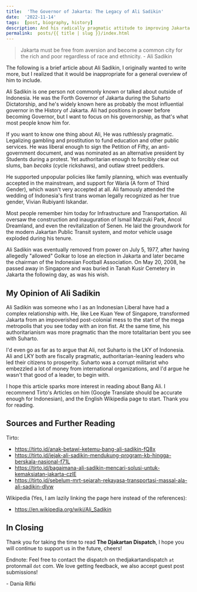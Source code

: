```yaml
---
title:  'The Governor of Jakarta: The Legacy of Ali Sadikin'
date:  '2022-11-14'
tags:  [post, biography, history]
description: And his radically pragmatic attitude to improving Jakarta
permalink:  posts/{{ title | slug }}/index.html
---
```


> Jakarta must be free from aversion and become a common city for the rich and poor regardless of race and ethnicity.
> \- Ali Sadikin

The following is a brief article about Ali Sadikin, I originally wanted to write more, but I realized that it would be inappropriate for a general overview of him to include.

Ali Sadikin is one person not commonly known or talked about outside of Indonesia. He was the Forth Governor of Jakarta during the Suharto Dictatorship, and he's widely known here as probably the most influential governor in the History of Jakarta. Ali had positions in power before becoming Governor, but I want to focus on his governorship, as that's what most people know him for.

If you want to know one thing about Ali, He was ruthlessly pragmatic. Legalizing gambling and prostitution to fund education and other public services. He was liberal enough to sign the Petition of Fifty, an anti-government document, and was nominated as an alternative president by Students during a protest. Yet authoritarian enough to forcibly clear out slums, ban *becaks* (cycle rickshaws), and outlaw street peddlers.

He supported unpopular policies like family planning, which was eventually accepted in the mainstream, and support for Waria (A form of Third Gender), which wasn't very accepted at all. Ali famously attended the wedding of Indonesia's first trans woman legally recognized as her true gender, Vivian Rubiyanti Iskandar.

Most people remember him today for Infrastructure and Transportation. Ali oversaw the construction and inauguration of Ismail Marzuki Park, Ancol Dreamland, and even the revitalization of Senen. He laid the groundwork for the modern Jakartan Public Transit system, and motor vehicle usage exploded during his tenure.

Ali Sadikin was eventually removed from power on July 5, 1977, after having allegedly "allowed" Golkar to lose an election in Jakarta and later became the chairman of the Indonesian Football Association. On May 20, 2008, he passed away in Singapore and was buried in Tanah Kusir Cemetery in Jakarta the following day, as was his wish.

## My Opinion of Ali Sadikin

Ali Sadikin was someone who I as an Indonesian Liberal have had a complex relationship with. He, like Lee Kuan Yew of Singapore, transformed Jakarta from an impoverished post-colonial mess to the start of the mega metropolis that you see today with an iron fist. At the same time, his authoritarianism was more pragmatic than the more totalitarian bent you see with Suharto.

I'd even go as far as to argue that Ali, not Suharto is the LKY of Indonesia. Ali and LKY both are fiscally pragmatic, authoritarian-leaning leaders who led their citizens to prosperity. Suharto was a corrupt militarist who embezzled a lot of money from international organizations, and I'd argue he wasn't that good of a leader, to begin with.

I hope this article sparks more interest in reading about Bang Ali. I recommend Tirto's Articles on him (Google Translate should be accurate enough for Indonesian), and the English Wikipedia page to start. Thank you for reading.

## Sources and Further Reading

Tirto:

- <https://tirto.id/anak-betawi-ketemu-bang-ali-sadikin-fQ8x>
- <https://tirto.id/jejak-ali-sadikin-mendukung-program-kb-hingga-berskala-nasional-f71L>
- <https://tirto.id/bagaimana-ali-sadikin-mencari-solusi-untuk-kemaksiatan-jakarta-czlE>
- <https://tirto.id/sebelum-mrt-sejarah-rekayasa-transportasi-massal-ala-ali-sadikin-dlyw>

Wikipedia (Yes, I am lazily linking the page here instead of the references):

- <https://en.wikipedia.org/wiki/Ali_Sadikin>

## In Closing

Thank you for taking the time to read **The Djakartan Dispatch**, I hope you will continue to support us in the future, cheers!

Endnote: Feel free to contact the dispatch on thedjakartandispatch `at` protonmail `dot` com. We love getting feedback, we also accept guest post submissions!

\- Dania Rifki
